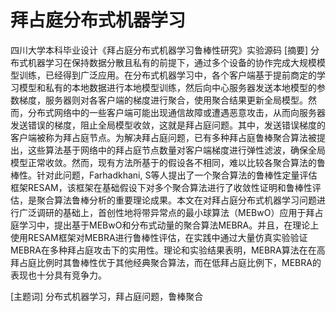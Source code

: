 # 拜占庭分布式机器学习
四川大学本科毕业设计《拜占庭分布式机器学习鲁棒性研究》实验源码
[摘要] 分布式机器学习在保持数据分散且私有的前提下，通过多个设备的协作完成大规模模型训练，已经得到广泛应用。在分布式机器学习中，各个客户端基于提前商定的学习模型和私有的本地数据进行本地模型训练，然后向中心服务器发送本地模型的参数梯度，服务器则对各客户端的梯度进行聚合，使用聚合结果更新全局模型。然而，分布式网络中的一些客户端可能出现通信故障或遭遇恶意攻击，从而向服务器发送错误的梯度，阻止全局模型收敛，这就是拜占庭问题。其中，发送错误梯度的客户端被称为拜占庭节点。为解决拜占庭问题，已有多种拜占庭鲁棒聚合算法被提出，这些算法基于网络中的拜占庭节点数量对客户端梯度进行弹性滤波，确保全局模型正常收敛。然而，现有方法所基于的假设各不相同，难以比较各聚合算法的鲁棒性。针对此问题，Farhadkhani, S等人提出了一个聚合算法的鲁棒性定量评估框架RESAM，该框架在基础假设下对多个聚合算法进行了收敛性证明和鲁棒性评估，是聚合算法鲁棒分析的重要理论成果。本文在对拜占庭分布式机器学习问题进行广泛调研的基础上，首创性地将带异常点的最小球算法（MEBwO）应用于拜占庭学习中，提出基于MEBwO和分布式动量的聚合算法MEBRA。并且，在理论上使用RESAM框架对MEBRA进行鲁棒性评估，在实践中通过大量仿真实验验证MEBRA在多种拜占庭攻击下的实用性。理论和实验结果表明，MEBRA算法在在高拜占庭比例时其鲁棒性优于其他经典聚合算法，而在低拜占庭比例下，MEBRA的表现也十分具有竞争力。

[主题词] 分布式机器学习，拜占庭问题，鲁棒聚合
